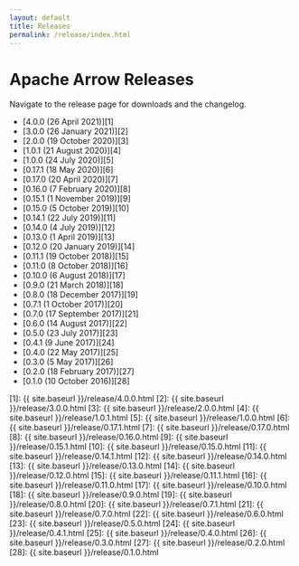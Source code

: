 ```yaml
---
layout: default
title: Releases
permalink: /release/index.html
---
```

<!--
{% comment %}
Licensed to the Apache Software Foundation (ASF) under one or more
contributor license agreements.  See the NOTICE file distributed with
this work for additional information regarding copyright ownership.
The ASF licenses this file to you under the Apache License, Version 2.0
(the "License"); you may not use this file except in compliance with
the License.  You may obtain a copy of the License at

http://www.apache.org/licenses/LICENSE-2.0

Unless required by applicable law or agreed to in writing, software
distributed under the License is distributed on an "AS IS" BASIS,
WITHOUT WARRANTIES OR CONDITIONS OF ANY KIND, either express or implied.
See the License for the specific language governing permissions and
limitations under the License.
{% endcomment %}
-->

# Apache Arrow Releases

Navigate to the release page for downloads and the changelog.

* [4.0.0 (26 April 2021)][1]
* [3.0.0 (26 January 2021)][2]
* [2.0.0 (19 October 2020)][3]
* [1.0.1 (21 August 2020)][4]
* [1.0.0 (24 July 2020)][5]
* [0.17.1 (18 May 2020)][6]
* [0.17.0 (20 April 2020)][7]
* [0.16.0 (7 February 2020)][8]
* [0.15.1 (1 November 2019)][9]
* [0.15.0 (5 October 2019)][10]
* [0.14.1 (22 July 2019)][11]
* [0.14.0 (4 July 2019)][12]
* [0.13.0 (1 April 2019)][13]
* [0.12.0 (20 January 2019)][14]
* [0.11.1 (19 October 2018)][15]
* [0.11.0 (8 October 2018)][16]
* [0.10.0 (6 August 2018)][17]
* [0.9.0 (21 March 2018)][18]
* [0.8.0 (18 December 2017)][19]
* [0.7.1 (1 October 2017)][20]
* [0.7.0 (17 September 2017)][21]
* [0.6.0 (14 August 2017)][22]
* [0.5.0 (23 July 2017)][23]
* [0.4.1 (9 June 2017)][24]
* [0.4.0 (22 May 2017)][25]
* [0.3.0 (5 May 2017)][26]
* [0.2.0 (18 February 2017)][27]
* [0.1.0 (10 October 2016)][28]

[1]: {{ site.baseurl }}/release/4.0.0.html
[2]: {{ site.baseurl }}/release/3.0.0.html
[3]: {{ site.baseurl }}/release/2.0.0.html
[4]: {{ site.baseurl }}/release/1.0.1.html
[5]: {{ site.baseurl }}/release/1.0.0.html
[6]: {{ site.baseurl }}/release/0.17.1.html
[7]: {{ site.baseurl }}/release/0.17.0.html
[8]: {{ site.baseurl }}/release/0.16.0.html
[9]: {{ site.baseurl }}/release/0.15.1.html
[10]: {{ site.baseurl }}/release/0.15.0.html
[11]: {{ site.baseurl }}/release/0.14.1.html
[12]: {{ site.baseurl }}/release/0.14.0.html
[13]: {{ site.baseurl }}/release/0.13.0.html
[14]: {{ site.baseurl }}/release/0.12.0.html
[15]: {{ site.baseurl }}/release/0.11.1.html
[16]: {{ site.baseurl }}/release/0.11.0.html
[17]: {{ site.baseurl }}/release/0.10.0.html
[18]: {{ site.baseurl }}/release/0.9.0.html
[19]: {{ site.baseurl }}/release/0.8.0.html
[20]: {{ site.baseurl }}/release/0.7.1.html
[21]: {{ site.baseurl }}/release/0.7.0.html
[22]: {{ site.baseurl }}/release/0.6.0.html
[23]: {{ site.baseurl }}/release/0.5.0.html
[24]: {{ site.baseurl }}/release/0.4.1.html
[25]: {{ site.baseurl }}/release/0.4.0.html
[26]: {{ site.baseurl }}/release/0.3.0.html
[27]: {{ site.baseurl }}/release/0.2.0.html
[28]: {{ site.baseurl }}/release/0.1.0.html
